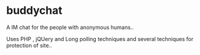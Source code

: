 buddychat
=========

A IM chat for the people with anonymous humans..

Uses PHP , jQUery and Long polling techniques and several techniques for protection of site..

